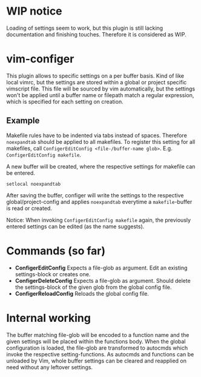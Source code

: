# WIP notice
Loading of settings seem to work, but this plugin is still lacking documentation and finishing touches. Therefore it is considered as WIP.

# vim-configer

This plugin allows to specific settings on a per buffer basis. Kind of like local vimrc, but the settings are stored within a global or project specific vimscript file.
This file will be sourced by vim automatically, but the settings won't be applied until a buffer name or filepath match a regular expression, which is specified for each setting on creation.

## Example

Makefile rules have to be indented via tabs instead of spaces. Therefore `noexpandtab` should be applied to all makefiles.
To register this setting for all makefiles, call `ConfigerEditConfig <file-/buffer-name glob>`.
E.g. `ConfigerEditConfig makefile`.

A new buffer will be created, where the respective settings for makefile can be entered.

```
setlocal noexpandtab
```

After saving the buffer, configer will write the settings to the respective global/project-config and applies `noexpandtab` everytime a `makefile`-buffer is read or created.

Notice: When invoking `ConfigerEditConfig makefile` again, the previously entered settings can be edited (as the name suggests).

# Commands (so far)

- **ConfigerEditConfig** Expects a file-glob as argument. Edit an existing settings-block or creates one.
- **ConfigerDeleteConfig** Expects a file-glob as argument. Should delete the settings-block of the given glob from the global config file.
- **ConfigerReloadConfig** Reloads the global config file.

# Internal working

The buffer matching file-glob will be encoded to a function name and the given settings will be placed within the functions body.
When the global configuration is loaded, the file-glob are transformed to autocmds which invoke the respective setting-functions.
As autocmds and functions can be unloaded by Vim, whole buffer settings can be cleared and reapplied on need without any leftover settings.
